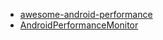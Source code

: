- [awesome-android-performance](https://github.com/Juude/awesome-android-performance)
- [AndroidPerformanceMonitor](https://github.com/markzhai/AndroidPerformanceMonitor)
